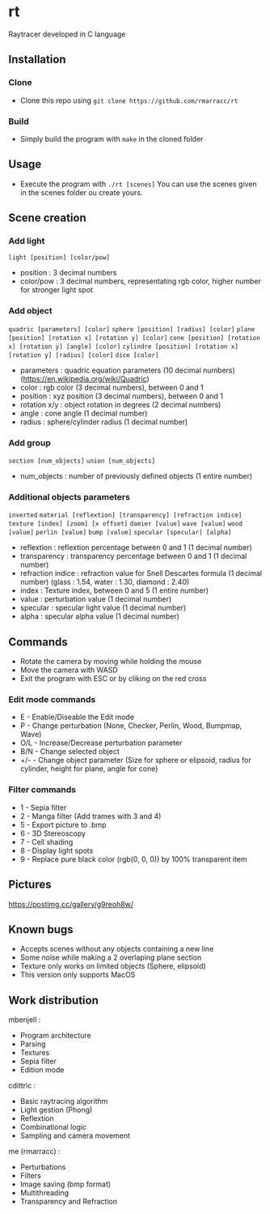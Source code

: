 # rt
Raytracer developed in C language

## Installation

### Clone

- Clone this repo using `git clone https://github.com/rmarracc/rt`

### Build

- Simply build the program with `make` in the cloned folder

## Usage

- Execute the program with `./rt [scenes]`
You can use the scenes given in the scenes folder ou create yours.

## Scene creation

### Add light
`light [position] [color/pow]`
- position : 3 decimal numbers
- color/pow : 3 decimal numbers, representating rgb color, higher number for stronger light spot

### Add object
`quadric [parameters] [color]`
`sphere [position] [radius] [color]`
`plane [position] [rotation x] [rotation y] [color]`
`cone [position] [rotation x] [rotation y] [angle] [color]`
`cylindre [position] [rotation x] [rotation y] [radius] [color]`
`dice [color]`
- parameters : quadric equation parameters (10 decimal numbers) (https://en.wikipedia.org/wiki/Quadric)
- color : rgb color (3 decimal numbers), between 0 and 1
- position : xyz position (3 decimal numbers), between 0 and 1
- rotation x/y : object rotation in degrees (2 decimal numbers)
- angle : cone angle (1 decimal number)
- radius : sphere/cylinder radius (1 decimal number)

### Add group
`section [num_objects]`
`union [num_objects]`
- num_objects : number of previously defined objects (1 entire number)

###  Additional objects parameters
`inverted`
`material [reflextion] [transparency] [refraction indice]`
`texture [index] [zoom] [x offset]`
`damier [value]`
`wave [value]`
`wood [value]`
`perlin [value]`
`bump [value]`
`specular [specular] [alpha]`
- reflextion : reflextion percentage between 0 and 1 (1 decimal number)
- transparency : transparency percentage between 0 and 1 (1 decimal number)
- refraction indice : refraction value for Snell Descartes formula (1 decimal number) (glass : 1.54, water : 1.30, diamond : 2.40)
- index : Texture index, between 0 and 5 (1 entire number)
- value : perturbation value (1 decimal number)
- specular : specular light value (1 decimal number)
- alpha : specular alpha value (1 decimal number)


## Commands

- Rotate the camera by moving while holding the mouse
- Move the camera with WASD
- Exit the program with ESC or by cliking on the red cross

### Edit mode commands 

- E - Enable/Diseable the Edit mode
- P - Change perturbation (None, Checker, Perlin, Wood, Bumpmap, Wave)
- O/L - Increase/Decrease perturbation parameter
- B/N - Change selected object
- +/- - Change object parameter (Size for sphere or elipsoid, radius for cylinder, height for plane, angle for cone)

### Filter commands
- 1 - Sepia filter
- 2 - Manga filter (Add trames with 3 and 4)
- 5 - Export picture to .bmp
- 6 - 3D Stereoscopy
- 7 - Cell shading
- 8 - Display light spots
- 9 - Replace pure black color (rgb(0, 0, 0)) by 100% transparent item

## Pictures

https://postimg.cc/gallery/g9reoh8w/

## Known bugs

- Accepts scenes without any objects containing a new line
- Some noise while making a 2 overlaping plane section
- Texture only works on limited objects (Sphere, elipsoid)
- This version only supports MacOS

## Work distribution

mbenjell :

- Program architecture
- Parsing
- Textures
- Sepia filter
- Edition mode

cdittric :

- Basic raytracing algorithm
- Light gestion (Phong)
- Reflextion
- Combinational logic
- Sampling and camera movement

me (rmarracc) :

- Perturbations
- Filters
- Image saving (bmp format)
- Multithreading
- Transparency and Refraction
